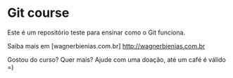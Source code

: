 # Git course

Este é um repositório teste para ensinar como o Git funciona.

Saiba mais em [wagnerbienias.com.br] http://wagnerbienias.com.br

Gostou do curso? Quer mais? Ajude com uma doação, até um café é válido =)

